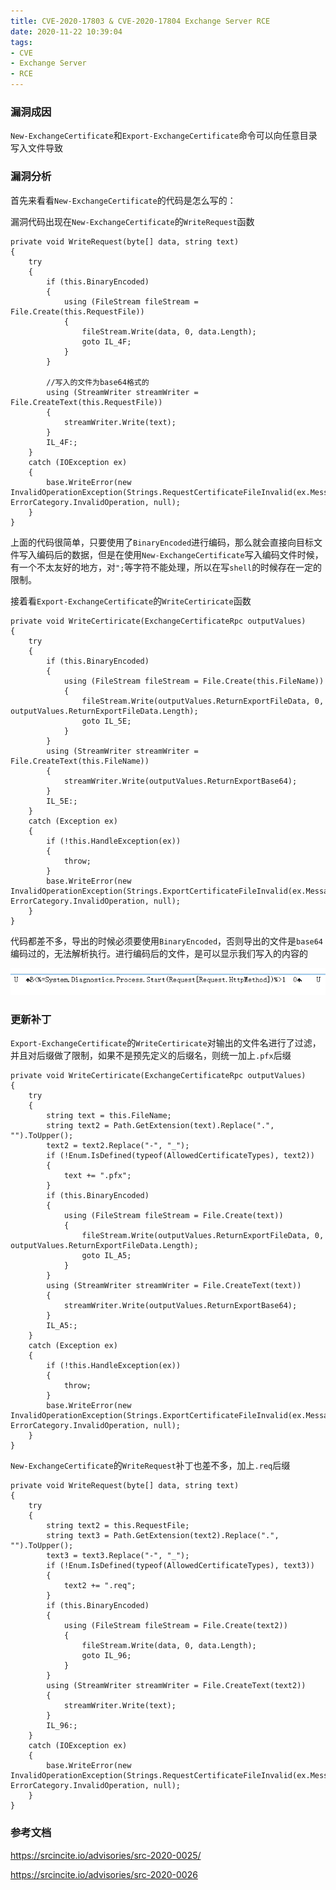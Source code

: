```yaml
---
title: CVE-2020-17803 & CVE-2020-17804 Exchange Server RCE
date: 2020-11-22 10:39:04
tags:
- CVE
- Exchange Server
- RCE
---
```


### 漏洞成因

`New-ExchangeCertificate`和`Export-ExchangeCertificate`命令可以向任意目录写入文件导致

### 漏洞分析

首先来看看`New-ExchangeCertificate`的代码是怎么写的：

漏洞代码出现在`New-ExchangeCertificate`的`WriteRequest`函数

```
private void WriteRequest(byte[] data, string text)
{
	try
	{
		if (this.BinaryEncoded)
		{
			using (FileStream fileStream = File.Create(this.RequestFile))
			{
				fileStream.Write(data, 0, data.Length);
				goto IL_4F;
			}
		}

        //写入的文件为base64格式的
		using (StreamWriter streamWriter = File.CreateText(this.RequestFile))
		{
			streamWriter.Write(text);
		}
		IL_4F:;
	}
	catch (IOException ex)
	{
		base.WriteError(new InvalidOperationException(Strings.RequestCertificateFileInvalid(ex.Message)), ErrorCategory.InvalidOperation, null);
	}
}
```
上面的代码很简单，只要使用了`BinaryEncoded`进行编码，那么就会直接向目标文件写入编码后的数据，但是在使用`New-ExchangeCertificate`写入编码文件时候，有一个不太友好的地方，对`";`等字符不能处理，所以在写`shell`的时候存在一定的限制。


接着看`Export-ExchangeCertificate`的`WriteCertiricate`函数

```
private void WriteCertiricate(ExchangeCertificateRpc outputValues)
{
	try
	{
		if (this.BinaryEncoded)
		{
			using (FileStream fileStream = File.Create(this.FileName))
			{
				fileStream.Write(outputValues.ReturnExportFileData, 0, outputValues.ReturnExportFileData.Length);
				goto IL_5E;
			}
		}
		using (StreamWriter streamWriter = File.CreateText(this.FileName))
		{
			streamWriter.Write(outputValues.ReturnExportBase64);
		}
		IL_5E:;
	}
	catch (Exception ex)
	{
		if (!this.HandleException(ex))
		{
			throw;
		}
		base.WriteError(new InvalidOperationException(Strings.ExportCertificateFileInvalid(ex.Message)), ErrorCategory.InvalidOperation, null);
	}
}
```

代码都差不多，导出的时候必须要使用`BinaryEncoded`，否则导出的文件是`base64`编码过的，无法解析执行。进行编码后的文件，是可以显示我们写入的内容的

![1](/img/CVE-2020-17083/1.png)


### 更新补丁

`Export-ExchangeCertificate`的`WriteCertiricate`对输出的文件名进行了过滤，并且对后缀做了限制，如果不是预先定义的后缀名，则统一加上`.pfx`后缀
```
private void WriteCertiricate(ExchangeCertificateRpc outputValues)
{
	try
	{
		string text = this.FileName;
		string text2 = Path.GetExtension(text).Replace(".", "").ToUpper();
		text2 = text2.Replace("-", "_");
		if (!Enum.IsDefined(typeof(AllowedCertificateTypes), text2))
		{
			text += ".pfx";
		}
		if (this.BinaryEncoded)
		{
			using (FileStream fileStream = File.Create(text))
			{
				fileStream.Write(outputValues.ReturnExportFileData, 0, outputValues.ReturnExportFileData.Length);
				goto IL_A5;
			}
		}
		using (StreamWriter streamWriter = File.CreateText(text))
		{
			streamWriter.Write(outputValues.ReturnExportBase64);
		}
		IL_A5:;
	}
	catch (Exception ex)
	{
		if (!this.HandleException(ex))
		{
			throw;
		}
		base.WriteError(new InvalidOperationException(Strings.ExportCertificateFileInvalid(ex.Message)), ErrorCategory.InvalidOperation, null);
	}
}
```

`New-ExchangeCertificate`的`WriteRequest`补丁也差不多，加上`.req`后缀

```
private void WriteRequest(byte[] data, string text)
{
	try
	{
		string text2 = this.RequestFile;
		string text3 = Path.GetExtension(text2).Replace(".", "").ToUpper();
		text3 = text3.Replace("-", "_");
		if (!Enum.IsDefined(typeof(AllowedCertificateTypes), text3))
		{
			text2 += ".req";
		}
		if (this.BinaryEncoded)
		{
			using (FileStream fileStream = File.Create(text2))
			{
				fileStream.Write(data, 0, data.Length);
				goto IL_96;
			}
		}
		using (StreamWriter streamWriter = File.CreateText(text2))
		{
			streamWriter.Write(text);
		}
		IL_96:;
	}
	catch (IOException ex)
	{
		base.WriteError(new InvalidOperationException(Strings.RequestCertificateFileInvalid(ex.Message)), ErrorCategory.InvalidOperation, null);
	}
}
```

### 参考文档

https://srcincite.io/advisories/src-2020-0025/

https://srcincite.io/advisories/src-2020-0026

